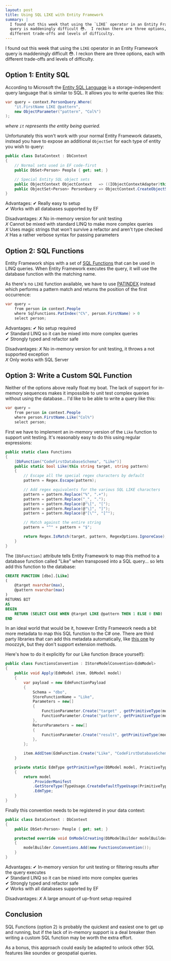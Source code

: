 ```yaml
---
layout: post
title: Using SQL LIKE with Entity Framework
summary: |
  I found out this week that using the `LIKE` operator in an Entity Framework
  query is maddeningly difficult 😳.  I reckon there are three options, each with
  different trade-offs and levels of difficulty.
---
```

I found out this week that using the `LIKE` operator in an Entity Framework
query is maddeningly difficult 😳.  I reckon there are three options, each with
different trade-offs and levels of difficulty.

## Option 1: Entity SQL

According to Microsoft the [Entity SQL Language][1] is a storage-independent
query language that is similar to SQL.  It allows you to write queries like this:

```c#
var query = context.PersonQuery.Where(
    "it.FirstName LIKE @pattern",
    new ObjectParameter("pattern", "Col%")
);
```

*where `it` represents the entity being queried.*

Unfortunately this won't work with your normal Entity Framework datasets,
instead you have to expose an additional `ObjectSet` for each type of entity you
wish to query:

```c#
public class DataContext : DbContext
{
    // Normal sets used in EF code-first
    public DbSet<Person> People { get; set; }

    // Special Entity SQL object sets
    public ObjectContext ObjectContext   => ((IObjectContextAdapter)this).ObjectContext;
    public ObjectSet<Person> PersonQuery => ObjectContext.CreateObjectSet<Person>();
}
```

Advantages:
✔ Really easy to setup  
✔ Works with all databases supported by EF  

Disadvantages:
𝘟 No in-memory version for unit testing  
𝘟 Cannot be mixed with standard LINQ to make more complex queries  
𝘟 Uses magic strings that won't survive a refactor and aren't type checked  
𝘟 Has a rather verbose syntax for passing parameters  

## Option 2: SQL Functions

Entity Framework ships with a set of [SQL Functions][2] that can be used in LINQ
queries.  When Entity Framework executes the query, it will use the database
function with the matching name.

As there's no `LIKE` function available, we have to use [PATINDEX][3] instead
which performs a pattern match and returns the position of the first occurrence:

```c#
var query =
    from person in context.People
    where SqlFunctions.PatIndex("C%", person.FirstName) > 0
    select person;
```

Advantages:
✔ No setup required  
✔ Standard LINQ so it can be mixed into more complex queries  
✔ Strongly typed and refactor safe  

Disadvantages:
𝘟 No in-memory version for unit testing, it throws a not supported exception  
𝘟 Only works with SQL Server  

## Option 3: Write a Custom SQL Function

Neither of the options above really float my boat.  The lack of support for
in-memory sequences makes it impossible to unit test complex queries without
using the database... I'd like to be able to write a query like this:

```c#
var query =
    from person in context.People
    where person.FirstName.Like("Col%")
    select person;
```

First we have to implement an in-memory version of the `Like` function to
support unit testing.  It's reasonably easy to do this using regular expressions:

```c#
public static class Functions
{
    [DbFunction("CodeFirstDatabaseSchema", "Like")]
    public static bool Like(this string target, string pattern)
    {
        // Escape all the special regex characters by default
        pattern = Regex.Escape(pattern);

        // Add regex equivalents for the various SQL LIKE characters
        pattern = pattern.Replace("%", ".+");
        pattern = pattern.Replace("_", ".");
        pattern = pattern.Replace(@"\[", "[");
        pattern = pattern.Replace(@"\]", "]");
        pattern = pattern.Replace(@"[\^", "[^");

        // Match against the entire string
        pattern = "^" + pattern + "$";

        return Regex.IsMatch(target, pattern, RegexOptions.IgnoreCase);
    }
}
```

The `[DbFunction]` attribute tells Entity Framework to map this method to a
database function called "Like" when transposed into a SQL query... so lets add
this function to the database:

```sql
CREATE FUNCTION [dbo].[Like]
(
    @target nvarchar(max),
    @pattern nvarchar(max)
)
RETURNS BIT
AS
BEGIN
    RETURN (SELECT CASE WHEN @target LIKE @pattern THEN 1 ELSE 0 END)
END
```

In an ideal world that would be it, however Entity Framework needs a bit more
metadata to map this SQL function to the C# one.  There are third party libraries
that can add this metadata automatically, like [this one][4] by moozzyk, but they
don't support extension methods.

Here's how to do it explicitly for our Like function (brace yourself):

```c#
public class FunctionsConvention : IStoreModelConvention<EdmModel>
{
    public void Apply(EdmModel item, DbModel model)
    {
        var payload = new EdmFunctionPayload
        {
            Schema = "dbo",
            StoreFunctionName = "Like",
            Parameters = new[]
            {
                FunctionParameter.Create("target" , getPrimitiveType(model, PrimitiveTypeKind.String), ParameterMode.In),
                FunctionParameter.Create("pattern", getPrimitiveType(model, PrimitiveTypeKind.String), ParameterMode.In),
            },
            ReturnParameters = new[]
            {
                FunctionParameter.Create("result", getPrimitiveType(model, PrimitiveTypeKind.Boolean), ParameterMode.ReturnValue)
            },
        };

        item.AddItem(EdmFunction.Create("Like", "CodeFirstDatabaseSchema", item.DataSpace, payload, null));
    }

    private static EdmType getPrimitiveType(DbModel model, PrimitiveTypeKind typeKind)
    {
        return model
            .ProviderManifest
            .GetStoreType(TypeUsage.CreateDefaultTypeUsage(PrimitiveType.GetEdmPrimitiveType(typeKind)))
            .EdmType;
    }
}
```

Finally this convention needs to be registered in your data context:

```c#
public class DataContext : DbContext
{
    public DbSet<Person> People { get; set; }

    protected override void OnModelCreating(DbModelBuilder modelBuilder)
    {
        modelBuilder.Conventions.Add(new FunctionsConvention());
    }
}
```

Advantages:
✔ In-memory version for unit testing or filtering results after the query executes  
✔ Standard LINQ so it can be mixed into more complex queries  
✔ Strongly typed and refactor safe  
✔ Works with all databases supported by EF  

Disadvantages:
𝘟 A large amount of up-front setup required  

## Conclusion

SQL Functions (option 2) is probably the quickest and easiest one to get up and
running, but if the lack of in-memory support is a deal breaker then writing a
custom SQL function may be worth the extra effort.

As a bonus, this approach could easily be adapted to unlock other SQL features
like soundex or geospatial queries.

[1]: https://docs.microsoft.com/en-us/dotnet/framework/data/adonet/ef/language-reference/entity-sql-language
[2]: https://msdn.microsoft.com/en-us/library/system.data.objects.sqlclient.sqlfunctions(v=vs.110).aspx
[3]:https://msdn.microsoft.com/en-us/library/system.data.objects.sqlclient.sqlfunctions.patindex(v=vs.110).aspx
[4]:https://www.nuget.org/packages/EntityFramework.CodeFirstStoreFunctions/
